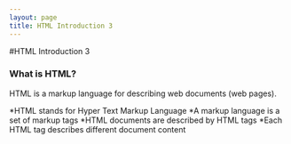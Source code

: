 ```yaml
---
layout: page
title: HTML Introduction 3
---
```


#HTML Introduction 3


### What is HTML?

HTML is a markup language for describing web documents (web pages).

*HTML stands for Hyper Text Markup Language
*A markup language is a set of markup tags
*HTML documents are described by HTML tags
*Each HTML tag describes different document content
